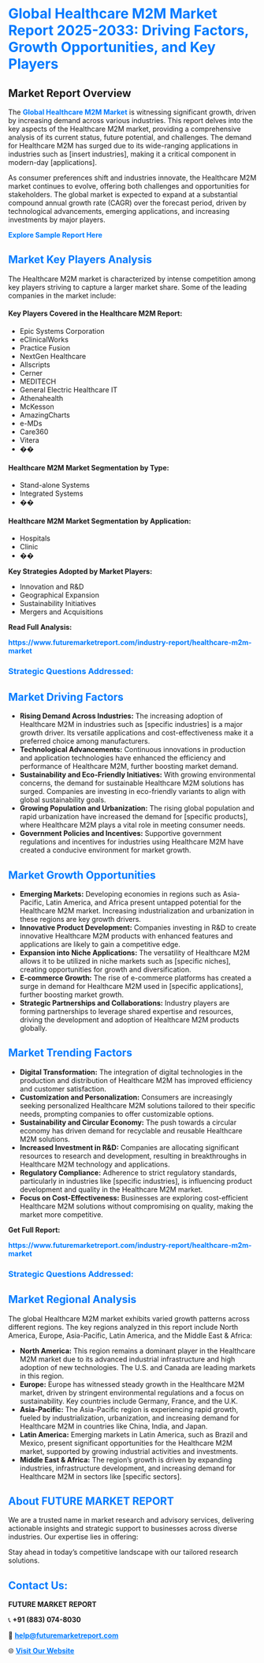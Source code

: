 <h1 style="color: #007BFF;">Global Healthcare M2M Market Report 2025-2033: Driving Factors, Growth Opportunities, and Key Players</h1>

<section id="overview">
<h2>Market Report Overview</h2>
<p>The <a href="https://www.futuremarketreport.com/industry-report/healthcare-m2m-market" style="color: #007BFF; text-decoration: none;"><strong>Global Healthcare M2M Market</strong></a> is witnessing significant growth, driven by increasing demand across various industries. This report delves into the key aspects of the Healthcare M2M market, providing a comprehensive analysis of its current status, future potential, and challenges. The demand for Healthcare M2M has surged due to its wide-ranging applications in industries such as [insert industries], making it a critical component in modern-day [applications].</p>
<p>As consumer preferences shift and industries innovate, the Healthcare M2M market continues to evolve, offering both challenges and opportunities for stakeholders. The global market is expected to expand at a substantial compound annual growth rate (CAGR) over the forecast period, driven by technological advancements, emerging applications, and increasing investments by major players.</p>
</section>

<section id="overview">
<p><a href="https://www.futuremarketreport.com/request-sample/reportId=117710" style="color: #007BFF; text-decoration: none;"><strong>Explore Sample Report Here</strong></a></p>
</section>

<section id="key-players">
<h2 style="color: #007BFF;">Market Key Players Analysis</h2>
<p>The Healthcare M2M market is characterized by intense competition among key players striving to capture a larger market share. Some of the leading companies in the market include:</p>
<h4>Key Players Covered in the Healthcare M2M Report:</h4>
<ul><li>Epic Systems Corporation</li><li>eClinicalWorks</li><li>Practice Fusion</li><li>NextGen Healthcare</li><li>Allscripts</li><li>Cerner</li><li>MEDITECH</li><li>General Electric Healthcare IT</li><li>Athenahealth</li><li>McKesson</li><li>AmazingCharts</li><li>e-MDs</li><li>Care360</li><li>Vitera</li><li>��</li></ul>
<h4>Healthcare M2M Market Segmentation by Type:</h4>
<ul><li>Stand-alone Systems</li><li>Integrated Systems</li><li>��</li></ul>

<h4>Healthcare M2M Market Segmentation by Application:</h4>
<ul><li>Hospitals</li><li>Clinic</li><li>��</li></ul>
<p><strong>Key Strategies Adopted by Market Players:</strong></p>
<ul>
<li>Innovation and R&D</li>
<li>Geographical Expansion</li>
<li>Sustainability Initiatives</li>
<li>Mergers and Acquisitions</li>
</ul>
</section>

<section>
<p><strong>Read Full Analysis: </strong></p><a href="https://www.futuremarketreport.com/industry-report/healthcare-m2m-market" style="color: #007BFF; text-decoration: none;"><strong>https://www.futuremarketreport.com/industry-report/healthcare-m2m-market</strong></a>
<h3 style="color: #007BFF;">Strategic Questions Addressed:</h3>
</section>

<section id="driving-factors">
<h2 style="color: #007BFF;">Market Driving Factors</h2>
<ul>
<li><strong>Rising Demand Across Industries:</strong> The increasing adoption of Healthcare M2M in industries such as [specific industries] is a major growth driver. Its versatile applications and cost-effectiveness make it a preferred choice among manufacturers.</li>
<li><strong>Technological Advancements:</strong> Continuous innovations in production and application technologies have enhanced the efficiency and performance of Healthcare M2M, further boosting market demand.</li>
<li><strong>Sustainability and Eco-Friendly Initiatives:</strong> With growing environmental concerns, the demand for sustainable Healthcare M2M solutions has surged. Companies are investing in eco-friendly variants to align with global sustainability goals.</li>
<li><strong>Growing Population and Urbanization:</strong> The rising global population and rapid urbanization have increased the demand for [specific products], where Healthcare M2M plays a vital role in meeting consumer needs.</li>
<li><strong>Government Policies and Incentives:</strong> Supportive government regulations and incentives for industries using Healthcare M2M have created a conducive environment for market growth.</li>
</ul>
</section>

<section id="growth-opportunities">
<h2 style="color: #007BFF;">Market Growth Opportunities</h2>
<ul>
<li><strong>Emerging Markets:</strong> Developing economies in regions such as Asia-Pacific, Latin America, and Africa present untapped potential for the Healthcare M2M market. Increasing industrialization and urbanization in these regions are key growth drivers.</li>
<li><strong>Innovative Product Development:</strong> Companies investing in R&D to create innovative Healthcare M2M products with enhanced features and applications are likely to gain a competitive edge.</li>
<li><strong>Expansion into Niche Applications:</strong> The versatility of Healthcare M2M allows it to be utilized in niche markets such as [specific niches], creating opportunities for growth and diversification.</li>
<li><strong>E-commerce Growth:</strong> The rise of e-commerce platforms has created a surge in demand for Healthcare M2M used in [specific applications], further boosting market growth.</li>
<li><strong>Strategic Partnerships and Collaborations:</strong> Industry players are forming partnerships to leverage shared expertise and resources, driving the development and adoption of Healthcare M2M products globally.</li>
</ul>
</section>

<section id="trending-factors">
<h2 style="color: #007BFF;">Market Trending Factors</h2>
<ul>
<li><strong>Digital Transformation:</strong> The integration of digital technologies in the production and distribution of Healthcare M2M has improved efficiency and customer satisfaction.</li>
<li><strong>Customization and Personalization:</strong> Consumers are increasingly seeking personalized Healthcare M2M solutions tailored to their specific needs, prompting companies to offer customizable options.</li>
<li><strong>Sustainability and Circular Economy:</strong> The push towards a circular economy has driven demand for recyclable and reusable Healthcare M2M solutions.</li>
<li><strong>Increased Investment in R&D:</strong> Companies are allocating significant resources to research and development, resulting in breakthroughs in Healthcare M2M technology and applications.</li>
<li><strong>Regulatory Compliance:</strong> Adherence to strict regulatory standards, particularly in industries like [specific industries], is influencing product development and quality in the Healthcare M2M market.</li>
<li><strong>Focus on Cost-Effectiveness:</strong> Businesses are exploring cost-efficient Healthcare M2M solutions without compromising on quality, making the market more competitive.</li>
</ul>
</section>

<section>
<p><strong>Get Full Report: </strong></p><a href="https://www.futuremarketreport.com/industry-report/healthcare-m2m-market" style="color: #007BFF; text-decoration: none;"><strong>https://www.futuremarketreport.com/industry-report/healthcare-m2m-market</strong></a>
<h3 style="color: #007BFF;">Strategic Questions Addressed:</h3>
</section>


<section id="regional-analysis">
<h2 style="color: #007BFF;">Market Regional Analysis</h2>
<p>The global Healthcare M2M market exhibits varied growth patterns across different regions. The key regions analyzed in this report include North America, Europe, Asia-Pacific, Latin America, and the Middle East & Africa:</p>
<ul>
<li><strong>North America:</strong> This region remains a dominant player in the Healthcare M2M market due to its advanced industrial infrastructure and high adoption of new technologies. The U.S. and Canada are leading markets in this region.</li>
<li><strong>Europe:</strong> Europe has witnessed steady growth in the Healthcare M2M market, driven by stringent environmental regulations and a focus on sustainability. Key countries include Germany, France, and the U.K.</li>
<li><strong>Asia-Pacific:</strong> The Asia-Pacific region is experiencing rapid growth, fueled by industrialization, urbanization, and increasing demand for Healthcare M2M in countries like China, India, and Japan.</li>
<li><strong>Latin America:</strong> Emerging markets in Latin America, such as Brazil and Mexico, present significant opportunities for the Healthcare M2M market, supported by growing industrial activities and investments.</li>
<li><strong>Middle East & Africa:</strong> The region’s growth is driven by expanding industries, infrastructure development, and increasing demand for Healthcare M2M in sectors like [specific sectors].</li>
</ul>
</section>

<footer>
<h2 style="color: #007BFF;">About FUTURE MARKET REPORT</h2>
<p>We are a trusted name in market research and advisory services, delivering actionable insights and strategic support to businesses across diverse industries. Our expertise lies in offering:</p>

<p>Stay ahead in today’s competitive landscape with our tailored research solutions.</p>

<h2 style="color: #007BFF;">Contact Us:</h2>
<p><strong>FUTURE MARKET REPORT</strong></p>
<p>📞 <strong>+91 (883) 074-8030</strong></p>
<p>📧 <strong><a href="mailto:help@futuremarketreport.com" style="color: #007BFF;">help@futuremarketreport.com</a></strong></p>
<p>🌐 <strong><a href="https://www.futuremarketreport.com/" style="color: #007BFF;">Visit Our Website</a></strong></p>
</footer>